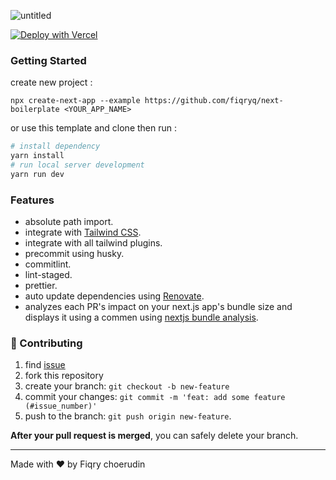 ![untitled](https://user-images.githubusercontent.com/25787603/203488615-7b381491-7966-4dbc-abfe-31334130eda3.png)

[![Deploy with Vercel](https://vercel.com/button)](https://vercel.com/new/clone?repository-url=https%3A%2F%2Fgithub.com%2Ffiqryq%2Fnext-boilerplate)

### Getting Started

create new project :

```
npx create-next-app --example https://github.com/fiqryq/next-boilerplate <YOUR_APP_NAME>
```
or use this template and clone then run :

```bash
# install dependency
yarn install
# run local server development
yarn run dev
```

### Features

- absolute path import.
- integrate with [Tailwind CSS](https://tailwindcss.com/).
- integrate with all tailwind plugins.
- precommit using husky.
- commitlint.
- lint-staged.
- prettier.
- auto update dependencies using [Renovate](https://github.com/renovatebot/renovate).
- analyzes each PR's impact on your next.js app's bundle size and displays it using a commen using [nextjs bundle analysis](https://github.com/hashicorp/nextjs-bundle-analysis).

### 🤝 Contributing
1. find [issue](https://github.com/fiqryq/next-boilerplate/issues)
1. fork this repository
2. create your branch: `git checkout -b new-feature`
3. commit your changes: `git commit -m 'feat: add some feature (#issue_number)'`
4. push to the branch: `git push origin new-feature`.

**After your pull request is merged**, you can safely delete your branch.

---

Made with ♥ by Fiqry choerudin
